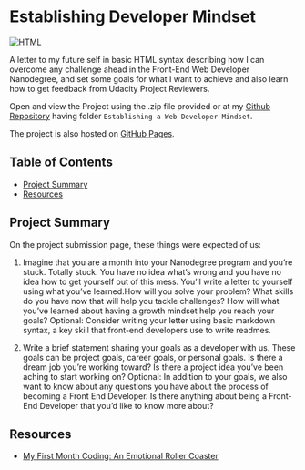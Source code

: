 # Establishing Developer Mindset

[![HTML](https://img.shields.io/badge/html-5-e34c26)]()

A letter to my future self in basic HTML syntax describing how I can overcome any challenge ahead in the Front-End Web Developer Nanodegree, and set some goals for what I want to achieve and also learn how to get feedback from Udacity Project Reviewers.

Open and view the Project using the .zip file provided or at my [Github Repository](https://github.com/madhur-taneja/Front-End-Projects/tree/master/Project%201%20(Establishing%20Developer%20Mindset)) having folder `Establishing a Web Developer Mindset`.

The project is also hosted on [GitHub Pages](https://madhur-taneja.github.io/Front-End-Projects/Project%201%20(Establishing%20Developer%20Mindset)/Never_Back_Down.html).

## Table of Contents
- [Project Summary](#project-summary)
- [Resources](#resources)

## Project Summary

On the project submission page, these things were expected of us:

1. Imagine that you are a month into your Nanodegree program and you’re stuck. Totally stuck. You have no idea what’s wrong and you have no idea how to get yourself out of this mess. You’ll write a letter to yourself using what you’ve learned.How will you solve your problem? What skills do you have now that will help you tackle challenges? How will what you’ve learned about having a growth mindset help you reach your goals?
Optional: Consider writing your letter using basic markdown syntax, a key skill that front-end developers use to write readmes.

2. Write a brief statement sharing your goals as a developer with us. These goals can be project goals, career goals, or personal goals. Is there a dream job you’re working toward? Is there a project idea you’ve been aching to start working on?
Optional: In addition to your goals, we also want to know about any questions you have about the process of becoming a Front End Developer. Is there anything about being a Front-End Developer that you’d like to know more about?

## Resources

* [My First Month Coding: An Emotional Roller Coaster](https://www.thinkful.com/blog/my-first-month-coding-an-emotional-roller-coaster/)
